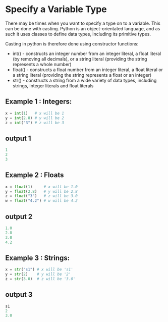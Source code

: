 # Specify a Variable Type

There may be times when you want to specify a type on to a variable. This can be done with casting. Python is an object-orientated language, and as such it uses classes to define data types, including its primitive types.

Casting in python is therefore done using constructor functions:

+ int() - constructs an integer number from an integer literal, a float literal (by removing all decimals), or a string literal (providing the string represents a whole number)
+ float() - constructs a float number from an integer literal, a float literal or a string literal (providing the string represents a float or an integer)
+ str() - constructs a string from a wide variety of data types, including strings, integer literals and float literals


## Example 1 : Integers:
```python
x = int(1)   # x will be 1
y = int(2.8) # y will be 2
z = int("3") # z will be 3
```
## output 1
```python
1
2
3
```

## Example 2 : Floats

```python
x = float(1)     # x will be 1.0
y = float(2.8)   # y will be 2.8
z = float("3")   # z will be 3.0
w = float("4.2") # w will be 4.2
```
## output 2
```python
1.0
2.8
3.0
4.2
```

## Example 3 : Strings:


```python
x = str("s1") # x will be 's1'
y = str(2)    # y will be '2'
z = str(3.0)  # z will be '3.0'
```
## output 3
```python
s1
2
3.0
```









